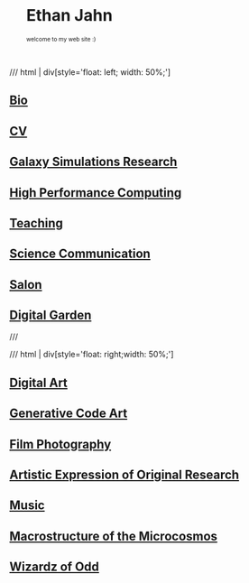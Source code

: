<link rel="stylesheet" href="assets/stylesheets/home.css">
<script src="assets/scripts/hover.js" defer></script>

<div class="randomColorButton" style="padding: 30px">

<h1>Ethan Jahn</h1>

<div style="font-size: 10px;">
welcome to my web site :)
</div>

</div>


/// html | div[style='float: left; width: 50%;']

<a href="bio"><div class="randomColorButton">
<h2> Bio </h2>
</div></a>

<a href="cv"><div class="randomColorButton">
<h2> CV </h2>
</div></a>

<a href="galaxysimulationresearch"><div class="randomColorButton">
<h2> Galaxy Simulations Research </h2>
</div></a>

<a href="hpc"><div class="randomColorButton">
<h2> High Performance Computing </h2>
</div></a>

<a href="teaching"><div class="randomColorButton">
<h2> Teaching </h2>
</div></a>

<a href="scicom"><div class="randomColorButton">
<h2> Science Communication </h2>
</div></a>

<a href="salon"><div class="randomColorButton">
<h2> Salon </h2>
</div></a>

<a href="digigarden"><div class="randomColorButton">
<h2> Digital Garden </h2>
</div></a>

///

/// html | div[style='float: right;width: 50%;']

<a href="digitalart"><div class="randomColorButton">
<h2> Digital Art </h2>
</div></a>

<a href="generativecodeart"><div class="randomColorButton">
<h2> Generative Code Art </h2>
</div></a>

<a href="filmphotography"><div class="randomColorButton">
<h2> Film Photography </h2>
</div></a>

<a href="aeor"><div class="randomColorButton">
<h2> Artistic Expression of Original Research </h2>
</div></a>

<a href="music"><div class="randomColorButton">
<h2> Music </h2>
</div></a>

<a href="spacezine"><div class="randomColorButton">
<h2> Macrostructure of the Microcosmos </h2>
</div></a>

<a href="wizardz"><div class="randomColorButton">
<h2> Wizardz of Odd </h2>
</div></a>

<!-- This website is a place to host my professional and personal projects, especially as the line between the two is becoming increasingly blurred.  -->

<!-- <img src="assets/images/profile.jpeg" style="width: 200px;"> -->
<!-- " display: block; margin-left: auto; margin-right: auto;"> -->

<!-- ## Bio -->

<!-- I am currently employed as an [HPC Facilitator](https://hpcdocs.hpc.arizona.edu) at the University of Arizona, where I assist researchers in using the supercomputer system. Prior to this position, I taught as an adjunct prof at a handful of community colleges in Southern California, mostly covering introductory calculus-based physics courses. And prior to that, I researched the formation of dwarf galaxies using computational methods at UC Riverside. [Here](https://ui.adsabs.harvard.edu/search/fq=%7B!type%3Daqp%20v%3D%24fq_database%7D&fq_database=database%3A%20astronomy&q=author%3A(%22%5Ejahn%2C%20ethan%22)&sort=date%20desc%2C%20bibcode%20desc&p_=0) are my papers, and [here](cv.md) is my CV. -->

<!-- I am also an artist, musician, and science communicator.  -->

<!-- Feel free to click through my various projects in the tabs to the left -->

<!-- I am a scientist by formal academic training. I currently work at the University of Arizona's Research Computing facility as a consultant, where I perform a variety of tasks in support of researchers using our High Performance Computer. -->

<!-- I was previously an adjunct physics instructor at a variety of community colleges in southern california, and a PhD student studying the formation of dwarf galaxies prior to that. See my full CV [here](cv.md). -->

<!-- I am a musician by combination of formal training and informal practice. I write, perform, produce, record, engineer, mix, and master, to differing degrees of refinement. I'm interested in performance art, sound-as-space, and collective improvisation as means of expression.  -->

<!-- I am an artist mostly by way of informal practice and self-taught methods, though I took a variety of design courses in high school. My primary media are digital collage, generative code art, and film photography, though I also engage with other physical (e.g. cyanotyping) and written (e.g. poetry) media. -->

<!-- My current goal is to converse between traditional scientific tools and methods, and the associative-metaphorical understanding practiced in humanities and the arts. Exapting the theory of opponent processing from psychological neuroscience: where science draws distinctions, the arts draw associations, creating a richer tapestry of interconnected meaning than either could develop on its own. Interdisciplinarity is mutualism.  -->

<!-- I attempt to engage with this in several ways: an interdisciplinary reading group called *Salon*, digital art projects that both represent this mutualism and practice it, and development of programming at UA that supports artists, scientists, or both, including *Artistic Expression of Original Research*, and workshops on computational methods in research.  -->